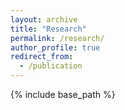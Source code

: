 ```yaml
---
layout: archive
title: "Research"
permalink: /research/
author_profile: true
redirect_from:
  - /publication
---
```


{% include base_path %}
